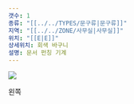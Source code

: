 ```yaml
---
갯수: 1
종류: "[[../../TYPES/문구류|문구류]]"
지역: "[[../../ZONE/사무실|사무실]]"
위치: "[[E|E]]"
상세위치: 회색 바구니
설명: 문서 펀칭 기계
---
```

![](http://192.168.50.22/images/240427_IMG_0286.png)

왼쪽